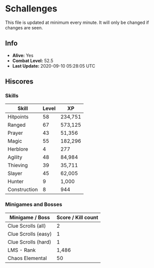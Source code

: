 # Schallenges

This file is updated at minimum every minute. It will only be changed if changes are seen.

## Info

 - **Alive:** Yes
 - **Combat Level:** 52.5
 - **Last Update:** 2020-09-10 05:28:05 UTC

## Hiscores

### Skills

| Skill | Level | XP |
|--|--|--|
| Hitpoints | 58 | 234,751 |
| Ranged | 67 | 573,125 |
| Prayer | 43 | 51,356 |
| Magic | 55 | 182,296 |
| Herblore | 4 | 277 |
| Agility | 48 | 84,984 |
| Thieving | 39 | 35,711 |
| Slayer | 45 | 62,005 |
| Hunter | 9 | 1,000 |
| Construction | 8 | 944 |

### Minigames and Bosses

| Minigame / Boss | Score / Kill count |
|--|--|
| Clue Scrolls (all) | 2 |
| Clue Scrolls (easy) | 1 |
| Clue Scrolls (hard) | 1 |
| LMS - Rank | 1,486 |
| Chaos Elemental | 50 |
